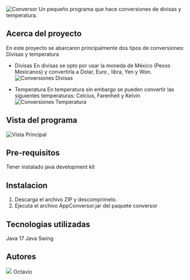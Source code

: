 ![Conversor](https://github.com/octabau02/Conversor/assets/63611156/d9ccb0f9-2ad0-452d-bcad-b84ab37e61f4)
Un pequeño programa que hace conversiones de divisas y temperatura.
## Acerca del proyecto
  En este proyecto se abarcaron principalmente dos tipos de conversiones: Divisas y temperatura
  - Divisas
    En divisas se opto por usar la moneda de México (Pesos Mexicanos) y convertirla a Dolar, Euro
    , libra, Yen y Won.
    ![Conversiones Divisas](https://github.com/octabau02/Conversor/assets/63611156/3bea3dec-981e-4026-ac07-6cdc9822ac59)

  - Temperatura
    En temperatura sin embargo se pueden convertir las siguientes temperaturas: Celcius, Farenheit y
    Kelvin
    ![Conversiones Temperatura](https://github.com/octabau02/Conversor/assets/63611156/53b1b413-9346-47da-ac3f-95ed343d6af5)

## Vista del programa
![Vista Principal](https://github.com/octabau02/Conversor/assets/63611156/bc636ed6-038d-49ae-8185-3cef1d7be477)

## Pre-requisitos
  Tener instalado java development kit 
## Instalacion
  1. Descarga el archivo ZIP y descomprimelo.
  2. Ejecuta el archivo AppConversor.jar del paquete conversor
## Tecnologias utilizadas
  Java 17
  Java Swing
## Autores
<img src="https://github.com/octabau02/Conversor/assets/63611156/2a2bdc0a-bd16-4e58-a5c3-6b8e5fd4420f width=115)">
  Octavio 
